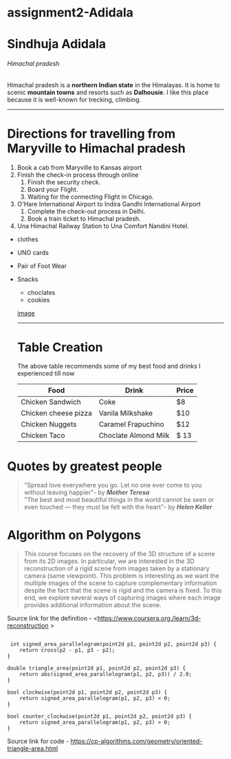 # assignment2-Adidala
# Sindhuja Adidala
###### Himachal pradesh

Himachal pradesh is a **northern Indian state** in the Himalayas. It is home to scenic **mountain towns** and resorts such as **Dalhousie**. I like this place because it is well-known for trecking, climbing. 

---


# Directions for travelling from Maryville to Himachal pradesh
1. Book a cab from Maryville to Kansas airport
2. Finish the check-in process through online 
   1. Finish the security check.
   2. Board your Flight.
   3. Waiting for the connecting Flight in Chicago.
3. O'Hare International Airport to Indira Gandhi International Airport
   1. Complete the check-out process in Delhi.
   2. Book a train ticket to Himachal pradesh.
4. Una Himachal Railway Station to Una Comfort Nandini Hotel.

* clothes
* UNO cards
* Pair of Foot Wear
* Snacks
  * choclates
  * cookies

  [image](https://github.com/SINDHUJA-ADIDALA/assignment2-Adidala/blob/main/AboutMe.md)

  ---

  # Table Creation

  The above table recommends some of my best food and drinks I experienced till now

  |          Food                        |        Drink                | Price   |
  |          ----                        |        -----                | -----   |
  |       Chicken Sandwich               |       Coke                  | $8      |
  |       Chicken cheese pizza           |      Vanila Milkshake       | $10     |
  |       Chicken Nuggets                |      Caramel Frapuchino     | $12     |
  |       Chicken Taco                   |      Choclate Almond Milk   | $ 13    |


# Quotes by greatest people

> "Spread love everywhere you go. Let no one ever come to you without leaving happier"- by ***Mother Teresa*** <br>
> "The best and most beautiful things in the world cannot be seen or even touched — they must be felt with the heart"- by ***Helen Keller***


# Algorithm on Polygons
 
>  This course focuses on the recovery of the 3D structure of a scene from its 2D images. In particular, we are interested in the 3D reconstruction of a rigid scene from images taken by a stationary camera (same viewpoint). This problem is interesting as we want the multiple images of the scene to capture complementary information despite the fact that the scene is rigid and the camera is fixed. To this end, we explore several ways of capturing images where each image provides additional information about the scene.



Source link for the definition - <https://www.coursera.org./learn/3d-reconstruction >

```

 int signed_area_parallelogram(point2d p1, point2d p2, point2d p3) {
    return cross(p2 - p1, p3 - p2);
}

double triangle_area(point2d p1, point2d p2, point2d p3) {
    return abs(signed_area_parallelogram(p1, p2, p3)) / 2.0;
}

bool clockwise(point2d p1, point2d p2, point2d p3) {
    return signed_area_parallelogram(p1, p2, p3) < 0;
}

bool counter_clockwise(point2d p1, point2d p2, point2d p3) {
    return signed_area_parallelogram(p1, p2, p3) > 0;
}

```

Source link for code - <https://cp-algorithms.com/geometry/oriented-triangle-area.html>


